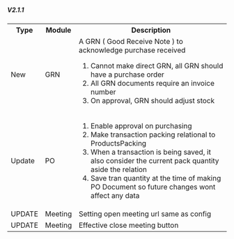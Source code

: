 ##### **V2.1.1**
<table>
    <tr><th>Type</th><th>Module</th><th>Description</th></tr>
    <tr><td>New</td><td>GRN</td>
        <td>
            A GRN ( Good Receive Note ) to acknowledge purchase received
            <ol>
                <li>Cannot make direct GRN, all GRN should have a purchase order</li>
                <li>All GRN documents require an invoice number</li>
                <li>On approval, GRN should adjust stock</li>
            </ol>
        </td>
    </tr>
    <tr>
        <td>Update</td>
        <td>PO</td>
        <td>
            <ol>
                <li>Enable approval on purchasing</li>
                <li>Make transaction packing relational to ProductsPacking</li>
                <li>When a transaction is being saved, it also consider the current pack quantity aside the relation</li>
                <li>Save tran quantity at the time of making PO Document so future changes wont affect any data</li>
            </ol>
        </td>
    </tr>
    <tr>
        <td>UPDATE</td>
        <td>Meeting</td>
        <td>Setting open meeting url same as config</td>
    </tr>
    <tr>
        <td>UPDATE</td>
        <td>Meeting</td>
        <td>Effective close meeting button</td>
    </tr>
</table>